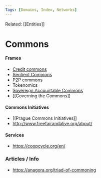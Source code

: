 ```yaml
---
Tags: [Domains, Index, Networks]
---
```

Related: [[Entities]]
# Commons

#### Frames
- [Credit commons](http://creditcommons.net/)
- [Sentient Commons](https://gitlab.com/the-sentient-commons/sentient-commons-outline)
- P2P commons 
- Tokenomics 
- [Sovereign Accountable Commons](http://ceptr.org/projects/sovereign) 
- [[Governing the Commons]]
#### Commons Initiatives
- [[Prague Commons Initiatives]]
- http://www.freefairandalive.org/about/

#### Services
- https://coopcycle.org/en/

### Articles / Info
- https://anagora.org/triad-of-commoning
